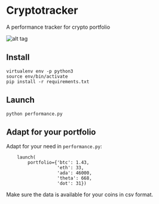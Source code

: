 # Cryptotracker
A performance tracker for crypto portfolio

![alt tag](https://i.postimg.cc/g0RMZbmg/Screenshot-2021-05-06-at-20-03-12.png)

## Install

```
virtualenv env -p python3
source env/bin/activate
pip install -r requirements.txt
```

## Launch
```
python performance.py
```

## Adapt for your portfolio

Adapt for your need in `performance.py`:

```
    launch(
        portfolio={'btc': 1.43,
                   'eth': 33,
                   'ada': 46000,
                   'theta': 668,
                   'dot': 31})
```

Make sure the data is available for your coins in csv format.
